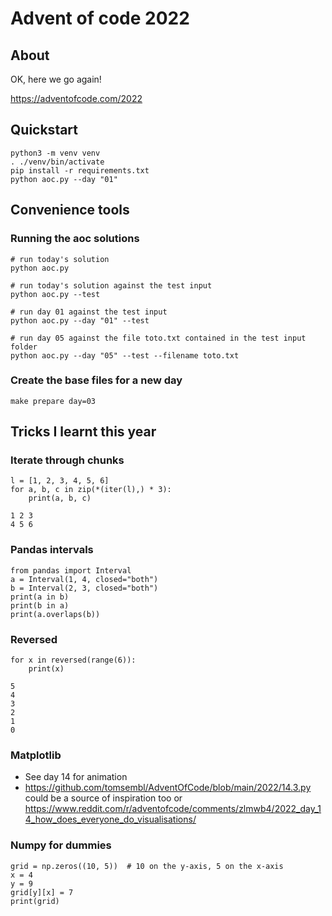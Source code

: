 # Advent of code 2022

## About
OK, here we go again!

https://adventofcode.com/2022

## Quickstart
```
python3 -m venv venv
. ./venv/bin/activate
pip install -r requirements.txt
python aoc.py --day "01"
```

## Convenience tools
### Running the aoc solutions
```
# run today's solution
python aoc.py  

# run today's solution against the test input
python aoc.py --test 

# run day 01 against the test input
python aoc.py --day "01" --test  

# run day 05 against the file toto.txt contained in the test input folder
python aoc.py --day "05" --test --filename toto.txt 
```
### Create the base files for a new day
```
make prepare day=03
```


## Tricks I learnt this year
### Iterate through chunks
```
l = [1, 2, 3, 4, 5, 6]
for a, b, c in zip(*(iter(l),) * 3):
    print(a, b, c)
```
```
1 2 3
4 5 6
```
### Pandas intervals
```
from pandas import Interval
a = Interval(1, 4, closed="both")
b = Interval(2, 3, closed="both")
print(a in b)
print(b in a)
print(a.overlaps(b))
```
### Reversed
```
for x in reversed(range(6)):
    print(x)
    
5
4
3
2
1
0
```
### Matplotlib
- See day 14 for animation
- https://github.com/tomsembl/AdventOfCode/blob/main/2022/14.3.py could be a source of inspiration too or https://www.reddit.com/r/adventofcode/comments/zlmwb4/2022_day_14_how_does_everyone_do_visualisations/

### Numpy for dummies
```
grid = np.zeros((10, 5))  # 10 on the y-axis, 5 on the x-axis
x = 4
y = 9
grid[y][x] = 7
print(grid)
```
